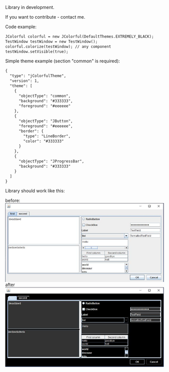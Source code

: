 Library in development.

If you want to contribute - contact me.

Code example:
```
JColorful colorful = new JColorful(DefaultThemes.EXTREMELY_BLACK);
TestWindow testWindow = new TestWindow();
colorful.colorize(testWindow); // any component
testWindow.setVisible(true);

```

Simple theme example (section "common" is required):
```
{
  "type": "jColorfulTheme",
  "version": 1,
  "theme": [
    {
      "objectType": "common",
      "background": "#333333",
      "foreground": "#eeeeee"
    },
    {
      "objectType": "JButton",
      "foreground": "#eeeeee",
      "border": {
        "type": "LineBorder",
        "color": "#333333"
      }
    },
    {
      "objectType": "JProgressBar",
      "background": "#333333"
    }
  ]
}
```

Library should work like this:

before:
<img src="/public/white.jpg" align="right" width="888" />

after
<img src="/public/dark.jpg" align="right" width="888" />
